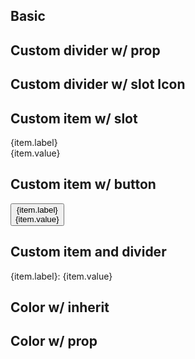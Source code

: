 <script lang="ts">
  import { mdiArrowRight } from '@mdi/js';

  import Breadcrumb from '../components/Breadcrumb.svelte';
  import Button from '../components/Button.svelte';
  import DividerDot from '../components/DividerDot.svelte';
  import Icon from '../components/Icon.svelte';
  import Preview from '../components/Preview.svelte';

  let items = ['First', 'Second', 'Third'];

  let labeledItems = [
    { label: 'First', value: 'One' },
    { label: 'Second', value: 'Two' },
    { label: 'Third', value: 'Three' },
  ];
</script>

## Basic

<Preview>
  <Breadcrumb {items} />
</Preview>

## Custom divider w/ prop

<Preview>
  <Breadcrumb {items} divider="\" />
</Preview>

## Custom divider w/ slot Icon

<Preview>
  <Breadcrumb {items}>
    <span slot="divider">
      <Icon path={mdiArrowRight} class="text-black/25" />
    </span>
  </Breadcrumb>
</Preview>

## Custom item w/ slot

<Preview>
  <Breadcrumb items={labeledItems}>
    <span slot="item" let:item>
      <div class="text-black/50 text-xs uppercase">{item.label}</div>
      <div>{item.value}</div>
    </span>
  </Breadcrumb>
</Preview>

## Custom item w/ button

<Preview>
  <Breadcrumb items={labeledItems}>
    <span slot="item" let:item>
      <Button>
        <div class="text-black/50 text-xs uppercase">{item.label}</div>
        <div>{item.value}</div>
      </Button>
    </span>
  </Breadcrumb>
</Preview>

## Custom item and divider

<Preview>
  <Breadcrumb items={labeledItems}>
    <span slot="item" let:item>
      <span class="text-black/50 text-sm font-extrabold">{item.label}:</span>
      <span class="text-black/50 text-sm">{item.value}</span>
    </span>
    <span slot="divider">
      <DividerDot class="text-black/50" />
    </span>
  </Breadcrumb>
</Preview>

## Color w/ inherit

<Preview isDark class="text-white">
  <Breadcrumb {items} />
</Preview>

## Color w/ prop

<Preview isDark>
  <Breadcrumb {items} class="text-blue-500" />
</Preview>
